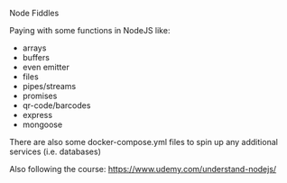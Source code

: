 Node Fiddles

Paying with some functions in NodeJS like:

* arrays
* buffers
* even emitter
* files
* pipes/streams
* promises
* qr-code/barcodes
* express
* mongoose

There are also some docker-compose.yml files to spin up any additional services (i.e. databases)

Also following the course: https://www.udemy.com/understand-nodejs/
